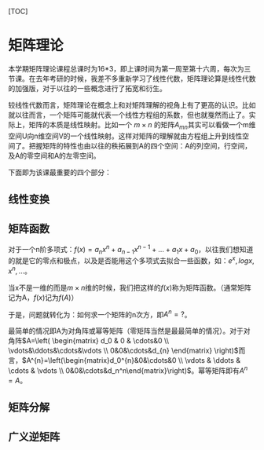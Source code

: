 [TOC]

# 矩阵理论

本学期矩阵理论课程总课时为16*3，即上课时间为第一周至第十六周，每次为三节课。在去年考研的时候，我差不多重新学习了线性代数，矩阵理论算是线性代数的加强版，对于以往的一些概念进行了拓宽和衍生。

较线性代数而言，矩阵理论在概念上和对矩阵理解的视角上有了更高的认识。比如就以往而言，一个矩阵可能就代表一个线性方程组的系数，但也就戛然而止了。实际上，矩阵的本质是线性映射。比如一个 $m \times n$ 的矩阵$A_{mn}$其实可以看做一个m维空间U向n维空间V的一个线性映射。这样对矩阵的理解就由方程组上升到线性空间了。把握矩阵的特性也由以往的秩拓展到A的四个空间：A的列空间，行空间，及A的零空间和A的左零空间。

下面即为该课最重要的四个部分：

## 线性变换

## 矩阵函数

对于一个n阶多项式：$f(x)=a_nx^{n}+a_{n-1}x^{n-1}+\dots+a_{1}x+a_0$，以往我们想知道的就是它的零点和极点，以及是否能用这个多项式去拟合一些函数，如：$e^{x},logx,x^{n},\dots$。

当x不是一维的而是$m\times n$维的时候，我们把这样的$f(x)$称为矩阵函数。（通常矩阵记为A，$f(x)$记为$f(A)$）

于是，问题就转化为：如何求一个矩阵的n次方，即$A^{n}=?$。

最简单的情况即A为对角阵或幂等矩阵（零矩阵当然是最最简单的情况）。对于对角阵$A=\left( \begin{matrix} d_0 & 0 & \cdots&0 \\ \vdots&\ddots&\cdots&\vdots \\ 0&0&\cdots&d_{n} \end{matrix} \right)$而言，$A^{n}=\left(\begin{matrix}d_0^{n}&0&\cdots&0 \\ \vdots & \ddots & \cdots & \vdots \\ 0&0&\cdots&d_n^n\end{matrix}\right)$。幂等矩阵即有$A^n = A$。

## 矩阵分解

## 广义逆矩阵